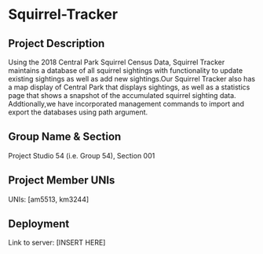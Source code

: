 # Squirrel-Tracker 

## Project Description

Using the 2018 Central Park Squirrel Census Data, Squirrel Tracker maintains a database of all squirrel sightings with functionality to update existing sightings as well as add new sightings.Our Squirrel Tracker also has a map display of Central Park that displays sightings, as well as a statistics page that shows a snapshot of the accumulated squirrel sighting data. Addtionally,we have incorporated management commands to import and export the databases using path argument.

## Group Name & Section
Project Studio 54 (i.e. Group 54), Section 001

## Project Member UNIs

UNIs: [am5513, km3244]

## Deployment

Link to server: [INSERT HERE]

